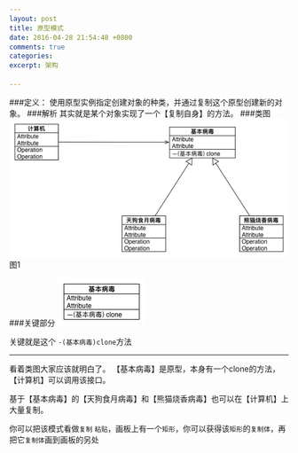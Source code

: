 ```yaml
---
layout: post
title: 原型模式
date: 2016-04-28 21:54:48 +0800
comments: true
categories: 
excerpt: 架构

---
```


###定义：
	使用原型实例指定创建对象的种类，并通过复制这个原型创建新的对象。
###解析
	其实就是某个对象实现了一个【复制自身】的方法。
###类图
![image](../assets/images/prototype_pattern.png)
图1

###关键部分
![image](../assets/images/prototype_pattern_s.png)

关键就是这个 `-(基本病毒)clone`方法

----
看着类图大家应该就明白了。
【基本病毒】是原型，本身有一个clone的方法，【计算机】可以调用该接口。

基于【基本病毒】的【天狗食月病毒】和【熊猫烧香病毒】也可以在【计算机】上大量复制。

你可以把该模式看做`复制` `粘贴`，画板上有一个`矩形`，你可以获得该`矩形`的`复制体`，再把它`复制体`画到画板的另处